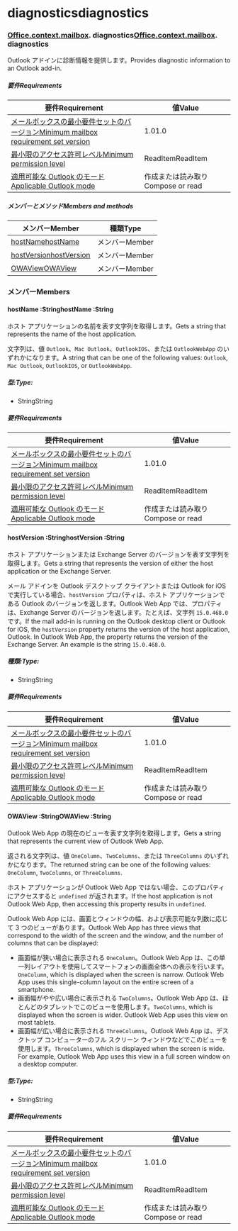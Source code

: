 
# <a name="diagnostics"></a><span data-ttu-id="092cd-101">diagnostics</span><span class="sxs-lookup"><span data-stu-id="092cd-101">diagnostics</span></span>

### <span data-ttu-id="092cd-p101">[Office](Office.md)[.context](Office.context.md)[.mailbox](Office.context.mailbox.md). diagnostics</span><span class="sxs-lookup"><span data-stu-id="092cd-p101">[Office](Office.md)[.context](Office.context.md)[.mailbox](Office.context.mailbox.md). diagnostics</span></span>

<span data-ttu-id="092cd-104">Outlook アドインに診断情報を提供します。</span><span class="sxs-lookup"><span data-stu-id="092cd-104">Provides diagnostic information to an Outlook add-in.</span></span>

##### <a name="requirements"></a><span data-ttu-id="092cd-105">要件</span><span class="sxs-lookup"><span data-stu-id="092cd-105">Requirements</span></span>

|<span data-ttu-id="092cd-106">要件</span><span class="sxs-lookup"><span data-stu-id="092cd-106">Requirement</span></span>| <span data-ttu-id="092cd-107">値</span><span class="sxs-lookup"><span data-stu-id="092cd-107">Value</span></span>|
|---|---|
|[<span data-ttu-id="092cd-108">メールボックスの最小要件セットのバージョン</span><span class="sxs-lookup"><span data-stu-id="092cd-108">Minimum mailbox requirement set version</span></span>](/javascript/office/requirement-sets/outlook-api-requirement-sets)| <span data-ttu-id="092cd-109">1.0</span><span class="sxs-lookup"><span data-stu-id="092cd-109">1.0</span></span>|
|[<span data-ttu-id="092cd-110">最小限のアクセス許可レベル</span><span class="sxs-lookup"><span data-stu-id="092cd-110">Minimum permission level</span></span>](https://docs.microsoft.com/outlook/add-ins/understanding-outlook-add-in-permissions)| <span data-ttu-id="092cd-111">ReadItem</span><span class="sxs-lookup"><span data-stu-id="092cd-111">ReadItem</span></span>|
|[<span data-ttu-id="092cd-112">適用可能な Outlook のモード</span><span class="sxs-lookup"><span data-stu-id="092cd-112">Applicable Outlook mode</span></span>](https://docs.microsoft.com/outlook/add-ins/#extension-points)| <span data-ttu-id="092cd-113">作成または読み取り</span><span class="sxs-lookup"><span data-stu-id="092cd-113">Compose or read</span></span>|

##### <a name="members-and-methods"></a><span data-ttu-id="092cd-114">メンバーとメソッド</span><span class="sxs-lookup"><span data-stu-id="092cd-114">Members and methods</span></span>

| <span data-ttu-id="092cd-115">メンバー</span><span class="sxs-lookup"><span data-stu-id="092cd-115">Member</span></span> | <span data-ttu-id="092cd-116">種類</span><span class="sxs-lookup"><span data-stu-id="092cd-116">Type</span></span> |
|--------|------|
| [<span data-ttu-id="092cd-117">hostName</span><span class="sxs-lookup"><span data-stu-id="092cd-117">hostName</span></span>](#hostname-string) | <span data-ttu-id="092cd-118">メンバー</span><span class="sxs-lookup"><span data-stu-id="092cd-118">Member</span></span> |
| [<span data-ttu-id="092cd-119">hostVersion</span><span class="sxs-lookup"><span data-stu-id="092cd-119">hostVersion</span></span>](#hostversion-string) | <span data-ttu-id="092cd-120">メンバー</span><span class="sxs-lookup"><span data-stu-id="092cd-120">Member</span></span> |
| [<span data-ttu-id="092cd-121">OWAView</span><span class="sxs-lookup"><span data-stu-id="092cd-121">OWAView</span></span>](#owaview-string) | <span data-ttu-id="092cd-122">メンバー</span><span class="sxs-lookup"><span data-stu-id="092cd-122">Member</span></span> |

### <a name="members"></a><span data-ttu-id="092cd-123">メンバー</span><span class="sxs-lookup"><span data-stu-id="092cd-123">Members</span></span>

####  <a name="hostname-string"></a><span data-ttu-id="092cd-124">hostName :String</span><span class="sxs-lookup"><span data-stu-id="092cd-124">hostName :String</span></span>

<span data-ttu-id="092cd-125">ホスト アプリケーションの名前を表す文字列を取得します。</span><span class="sxs-lookup"><span data-stu-id="092cd-125">Gets a string that represents the name of the host application.</span></span>

<span data-ttu-id="092cd-126">文字列は、値 `Outlook`、`Mac Outlook`、`OutlookIOS`、または `OutlookWebApp` のいずれかになります。</span><span class="sxs-lookup"><span data-stu-id="092cd-126">A string that can be one of the following values: `Outlook`, `Mac Outlook`, `OutlookIOS`, or `OutlookWebApp`.</span></span>

##### <a name="type"></a><span data-ttu-id="092cd-127">型:</span><span class="sxs-lookup"><span data-stu-id="092cd-127">Type:</span></span>

*   <span data-ttu-id="092cd-128">String</span><span class="sxs-lookup"><span data-stu-id="092cd-128">String</span></span>

##### <a name="requirements"></a><span data-ttu-id="092cd-129">要件</span><span class="sxs-lookup"><span data-stu-id="092cd-129">Requirements</span></span>

|<span data-ttu-id="092cd-130">要件</span><span class="sxs-lookup"><span data-stu-id="092cd-130">Requirement</span></span>| <span data-ttu-id="092cd-131">値</span><span class="sxs-lookup"><span data-stu-id="092cd-131">Value</span></span>|
|---|---|
|[<span data-ttu-id="092cd-132">メールボックスの最小要件セットのバージョン</span><span class="sxs-lookup"><span data-stu-id="092cd-132">Minimum mailbox requirement set version</span></span>](/javascript/office/requirement-sets/outlook-api-requirement-sets)| <span data-ttu-id="092cd-133">1.0</span><span class="sxs-lookup"><span data-stu-id="092cd-133">1.0</span></span>|
|[<span data-ttu-id="092cd-134">最小限のアクセス許可レベル</span><span class="sxs-lookup"><span data-stu-id="092cd-134">Minimum permission level</span></span>](https://docs.microsoft.com/outlook/add-ins/understanding-outlook-add-in-permissions)| <span data-ttu-id="092cd-135">ReadItem</span><span class="sxs-lookup"><span data-stu-id="092cd-135">ReadItem</span></span>|
|[<span data-ttu-id="092cd-136">適用可能な Outlook のモード</span><span class="sxs-lookup"><span data-stu-id="092cd-136">Applicable Outlook mode</span></span>](https://docs.microsoft.com/outlook/add-ins/#extension-points)| <span data-ttu-id="092cd-137">作成または読み取り</span><span class="sxs-lookup"><span data-stu-id="092cd-137">Compose or read</span></span>|

####  <a name="hostversion-string"></a><span data-ttu-id="092cd-138">hostVersion :String</span><span class="sxs-lookup"><span data-stu-id="092cd-138">hostVersion :String</span></span>

<span data-ttu-id="092cd-139">ホスト アプリケーションまたは Exchange Server のバージョンを表す文字列を取得します。</span><span class="sxs-lookup"><span data-stu-id="092cd-139">Gets a string that represents the version of either the host application or the Exchange Server.</span></span>

<span data-ttu-id="092cd-p102">メール アドインを Outlook デスクトップ クライアントまたは Outlook for iOS で実行している場合、`hostVersion` プロパティは、ホスト アプリケーションである Outlook のバージョンを返します。Outlook Web App では、プロパティは、Exchange Server のバージョンを返します。たとえば、文字列 `15.0.468.0` です。</span><span class="sxs-lookup"><span data-stu-id="092cd-p102">If the mail add-in is running on the Outlook desktop client or Outlook for iOS, the `hostVersion` property returns the version of the host application, Outlook. In Outlook Web App, the property returns the version of the Exchange Server. An example is the string `15.0.468.0`.</span></span>

##### <a name="type"></a><span data-ttu-id="092cd-143">種類:</span><span class="sxs-lookup"><span data-stu-id="092cd-143">Type:</span></span>

*   <span data-ttu-id="092cd-144">String</span><span class="sxs-lookup"><span data-stu-id="092cd-144">String</span></span>

##### <a name="requirements"></a><span data-ttu-id="092cd-145">要件</span><span class="sxs-lookup"><span data-stu-id="092cd-145">Requirements</span></span>

|<span data-ttu-id="092cd-146">要件</span><span class="sxs-lookup"><span data-stu-id="092cd-146">Requirement</span></span>| <span data-ttu-id="092cd-147">値</span><span class="sxs-lookup"><span data-stu-id="092cd-147">Value</span></span>|
|---|---|
|[<span data-ttu-id="092cd-148">メールボックスの最小要件セットのバージョン</span><span class="sxs-lookup"><span data-stu-id="092cd-148">Minimum mailbox requirement set version</span></span>](/javascript/office/requirement-sets/outlook-api-requirement-sets)| <span data-ttu-id="092cd-149">1.0</span><span class="sxs-lookup"><span data-stu-id="092cd-149">1.0</span></span>|
|[<span data-ttu-id="092cd-150">最小限のアクセス許可レベル</span><span class="sxs-lookup"><span data-stu-id="092cd-150">Minimum permission level</span></span>](https://docs.microsoft.com/outlook/add-ins/understanding-outlook-add-in-permissions)| <span data-ttu-id="092cd-151">ReadItem</span><span class="sxs-lookup"><span data-stu-id="092cd-151">ReadItem</span></span>|
|[<span data-ttu-id="092cd-152">適用可能な Outlook のモード</span><span class="sxs-lookup"><span data-stu-id="092cd-152">Applicable Outlook mode</span></span>](https://docs.microsoft.com/outlook/add-ins/#extension-points)| <span data-ttu-id="092cd-153">作成または読み取り</span><span class="sxs-lookup"><span data-stu-id="092cd-153">Compose or read</span></span>|

####  <a name="owaview-string"></a><span data-ttu-id="092cd-154">OWAView :String</span><span class="sxs-lookup"><span data-stu-id="092cd-154">OWAView :String</span></span>

<span data-ttu-id="092cd-155">Outlook Web App の現在のビューを表す文字列を取得します。</span><span class="sxs-lookup"><span data-stu-id="092cd-155">Gets a string that represents the current view of Outlook Web App.</span></span>

<span data-ttu-id="092cd-156">返される文字列は、値 `OneColumn`、`TwoColumns`、または `ThreeColumns` のいずれかになります。</span><span class="sxs-lookup"><span data-stu-id="092cd-156">The returned string can be one of the following values: `OneColumn`, `TwoColumns`, or `ThreeColumns`.</span></span>

<span data-ttu-id="092cd-157">ホスト アプリケーションが Outlook Web App ではない場合、このプロパティにアクセスすると `undefined` が返されます。</span><span class="sxs-lookup"><span data-stu-id="092cd-157">If the host application is not Outlook Web App, then accessing this property results in `undefined`.</span></span>

<span data-ttu-id="092cd-158">Outlook Web App には、画面とウィンドウの幅、および表示可能な列数に応じて 3 つのビューがあります。</span><span class="sxs-lookup"><span data-stu-id="092cd-158">Outlook Web App has three views that correspond to the width of the screen and the window, and the number of columns that can be displayed:</span></span>

*   <span data-ttu-id="092cd-p103">画面幅が狭い場合に表示される `OneColumn`。Outlook Web App は、この単一列レイアウトを使用してスマートフォンの画面全体への表示を行います。</span><span class="sxs-lookup"><span data-stu-id="092cd-p103">`OneColumn`, which is displayed when the screen is narrow. Outlook Web App uses this single-column layout on the entire screen of a smartphone.</span></span>
*   <span data-ttu-id="092cd-p104">画面幅がやや広い場合に表示される `TwoColumns`。Outlook Web App は、ほとんどのタブレットでこのビューを使用します。</span><span class="sxs-lookup"><span data-stu-id="092cd-p104">`TwoColumns`, which is displayed when the screen is wider. Outlook Web App uses this view on most tablets.</span></span>
*   <span data-ttu-id="092cd-p105">画面幅が広い場合に表示される `ThreeColumns`。Outlook Web App は、デスクトップ コンピューターのフル スクリーン ウィンドウなどでこのビューを使用します。</span><span class="sxs-lookup"><span data-stu-id="092cd-p105">`ThreeColumns`, which is displayed when the screen is wide. For example, Outlook Web App uses this view in a full screen window on a desktop computer.</span></span>

##### <a name="type"></a><span data-ttu-id="092cd-165">型:</span><span class="sxs-lookup"><span data-stu-id="092cd-165">Type:</span></span>

*   <span data-ttu-id="092cd-166">String</span><span class="sxs-lookup"><span data-stu-id="092cd-166">String</span></span>

##### <a name="requirements"></a><span data-ttu-id="092cd-167">要件</span><span class="sxs-lookup"><span data-stu-id="092cd-167">Requirements</span></span>

|<span data-ttu-id="092cd-168">要件</span><span class="sxs-lookup"><span data-stu-id="092cd-168">Requirement</span></span>| <span data-ttu-id="092cd-169">値</span><span class="sxs-lookup"><span data-stu-id="092cd-169">Value</span></span>|
|---|---|
|[<span data-ttu-id="092cd-170">メールボックスの最小要件セットのバージョン</span><span class="sxs-lookup"><span data-stu-id="092cd-170">Minimum mailbox requirement set version</span></span>](/javascript/office/requirement-sets/outlook-api-requirement-sets)| <span data-ttu-id="092cd-171">1.0</span><span class="sxs-lookup"><span data-stu-id="092cd-171">1.0</span></span>|
|[<span data-ttu-id="092cd-172">最小限のアクセス許可レベル</span><span class="sxs-lookup"><span data-stu-id="092cd-172">Minimum permission level</span></span>](https://docs.microsoft.com/outlook/add-ins/understanding-outlook-add-in-permissions)| <span data-ttu-id="092cd-173">ReadItem</span><span class="sxs-lookup"><span data-stu-id="092cd-173">ReadItem</span></span>|
|[<span data-ttu-id="092cd-174">適用可能な Outlook のモード</span><span class="sxs-lookup"><span data-stu-id="092cd-174">Applicable Outlook mode</span></span>](https://docs.microsoft.com/outlook/add-ins/#extension-points)| <span data-ttu-id="092cd-175">作成または読み取り</span><span class="sxs-lookup"><span data-stu-id="092cd-175">Compose or read</span></span>|